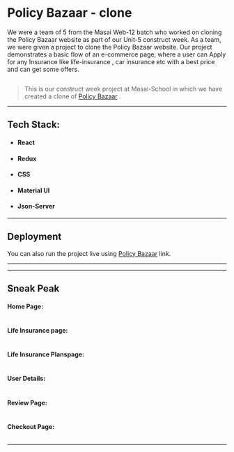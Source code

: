 
# Policy Bazaar - clone
We were a team of 5 from the Masai Web-12 batch who worked on cloning the Policy Bazaar website as part of our Unit-5 construct week. As a team, we were given a project to clone the Policy Bazaar website. Our project demonstrates a basic flow of an e-commerce page, where a user can Apply for any Insurance like life-insurance , car insurance etc with a best price
and can get some offers.

<img src="">

>  This is our construct week project at Masai-School in which we have created a clone of <a href="https://policybazaar.com/">Policy Bazaar</a> . 

<hr>

## Tech Stack:
- #### React
- #### Redux
- #### CSS
- #### Material UI
- #### Json-Server

<hr>

## Deployment 

You can also run the project live using <a href="">Policy Bazaar</a> link.

<hr>



<hr>

## Sneak Peak

#### Home Page:
<img src="" />


#### Life Insurance page:
<img src="" />


#### Life Insurance Planspage:
<img src="" />


#### User Details:
<img src="" />

#### Review Page:
<img src = "" />


#### Checkout Page:
<img src="" />




<hr/>

  
